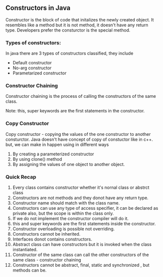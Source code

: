 ## Constructors in Java
Constructor is the block of code that initalizes the newly created object. It resembles like a method but it is not method, it doesn't have any return type. Developers prefer the consturctor is the special method.

### Types of constructors:
In java there are 3 types of constructors classified, they include
- Default constructor
- No-arg constructor
- Parametarized constructor

### Constructor Chaining

Constructor chaining is the process of calling the constructors of the same class.

Note: this, super keywords are the first statements in the constructor.

### Copy Constructor

Copy constructor - copying the values of the one constructor to another consturctor. Java doesn't have concept of 
copy of constuctor like in c++. but, we can make in happen using in different ways
1. By creating a parameterized constructor
2. By using clone() method
3. By assigning the values of one object to another object.

### Quick Recap

1. Every class contains constructor whether it's nornal class or abstrct class
2. Constructors are not methods and they donot have any return type.
3. Constructor name should match with the class name.
4. Constructors can use any type of access specifier, it can be declared as private also, but the scope is within the class only.
5. If we do not implement the constructor compiler will do it.
6. this and super keywords are the first statements inside the constructor.
7. Constructor overloading is possible not overriding.
8. Constructors cannot be inherited.
9. Interfaces donot contains constructors.
10. Abstract class can have constructors but it is invoked when the class instantiated.
11. Constructor of the same class can call the other constructors of the same class - constructor chaining
12. Constructors cannot be abstract, final, static and synchronized , but methods can be.
